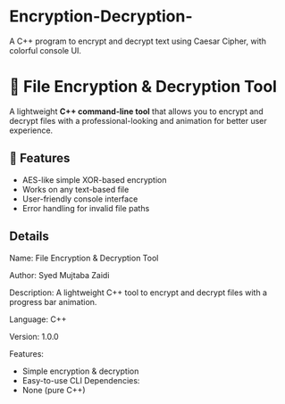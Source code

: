 # Encryption-Decryption-
 A C++ program to encrypt and decrypt text using Caesar Cipher, with colorful console UI.


# 🔐 File Encryption & Decryption Tool

A lightweight **C++ command-line tool** that allows you to encrypt and decrypt files with a professional-looking and  animation for better user experience.

## 📜 Features
- AES-like simple XOR-based encryption
- Works on any text-based file
- User-friendly console interface
- Error handling for invalid file paths


## Details

Name: File Encryption & Decryption Tool

Author: Syed Mujtaba Zaidi

Description: A lightweight C++ tool to encrypt and decrypt files with a  progress bar animation.

Language: C++

Version: 1.0.0

Features:
  - Simple encryption & decryption
  - Easy-to-use CLI
Dependencies:
  - None (pure C++)
